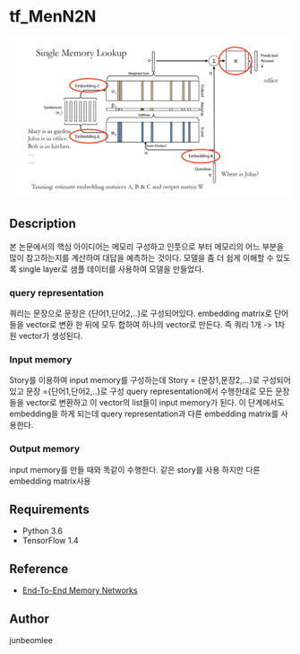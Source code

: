 # tf_MenN2N

![MemN2N](tf_memn2n.png)


## Description
본 논문에서의 핵심 아이디어는 메모리 구성하고 인풋으로 부터 메모리의 어느 부분을 많이 참고하는지를 계산하여 대답을 예측하는 것이다.
모델을 좀 더 쉽게 이해할 수 있도록 single layer로 샘플 데이터를 사용하여 모델을 만들었다.

### query representation
쿼리는 문장으로 문장은 {단어1,단어2,..}로 구성되어있다.
embedding matrix로 단어들을 vector로 변환 한 뒤에 모두 합하여 하나의 vector로 만든다. 
즉 쿼리 1개 -> 1차원 vector가 생성된다.

### Input memory
Story를 이용하여 input memory를 구성하는데 Story = {문장1,문장2,...}로 구성되어 있고 문장 ={단어1,단어2,..}로 구성
query representation에서 수행한대로 모든 문장들을 vector로 변환하고 이 vector의 list들이 input memory가 된다.
이 단계에서도 embedding을 하게 되는데 query representation과 다른 embedding matrix를 사용한다.

### Output memory
input memory를 만들 때와 똑같이 수행한다. 같은 story를 사용 하지만 다른 embedding matrix사용

## Requirements

- Python 3.6
- TensorFlow 1.4

## Reference

- [End-To-End Memory Networks](https://arxiv.org/abs/1503.08895)

## Author
junbeomlee
